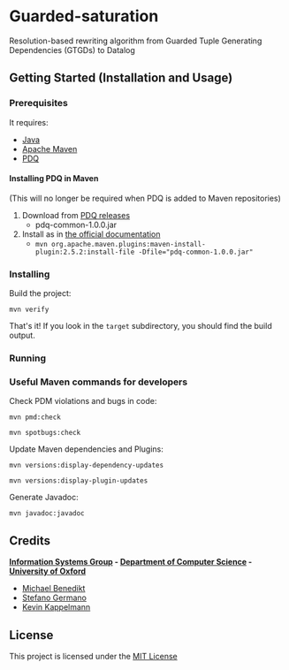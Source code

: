 # Guarded-saturation
Resolution-based rewriting algorithm from Guarded Tuple Generating Dependencies (GTGDs) to Datalog

<!-- Description: A description of your project follows. A good description is clear, short, and to the point. Describe the importance of your project, and what it does. -->

## Getting Started (Installation and Usage)

### Prerequisites

It requires:
- [Java](https://www.oracle.com/java)
- [Apache Maven](http://maven.apache.org)
- [PDQ](https://github.com/ProofDrivenQuerying/pdq)

#### Installing PDQ in Maven

(This will no longer be required when PDQ is added to Maven repositories)

1. Download from [PDQ releases](https://github.com/ProofDrivenQuerying/pdq/releases)
   - pdq-common-1.0.0.jar
2. Install as in [the official documentation](https://maven.apache.org/guides/mini/guide-3rd-party-jars-local.html)
   - `mvn org.apache.maven.plugins:maven-install-plugin:2.5.2:install-file -Dfile="pdq-common-1.0.0.jar"`

### Installing

Build the project:

```
mvn verify
```

That's it! If you look in the `target` subdirectory, you should find the build output.

### Running

### Useful Maven commands for developers

Check PDM violations and bugs in code:

```
mvn pmd:check

mvn spotbugs:check
```

Update Maven dependencies and Plugins:

```
mvn versions:display-dependency-updates

mvn versions:display-plugin-updates
```

Generate Javadoc:

```
mvn javadoc:javadoc
```

<!-- Contributing: Larger projects often have sections on contributing to their project, in which contribution instructions are outlined. Sometimes, this is a separate file. If you have specific contribution preferences, explain them so that other developers know how to best contribute to your work. To learn more about how to help others contribute, check out the guide for setting guidelines for repository contributors. -->

## Credits

**[Information Systems Group](https://www.cs.ox.ac.uk/isg) - [Department of Computer Science](http://www.cs.ox.ac.uk) - [University of Oxford](www.ox.ac.uk)**

- [Michael Benedikt](http://www.cs.ox.ac.uk/people/michael.benedikt/home.html)
- [Stefano Germano](https://www.cs.ox.ac.uk/people/stefano.germano)
- [Kevin Kappelmann]()

## License

This project is licensed under the [MIT License](LICENSE)
